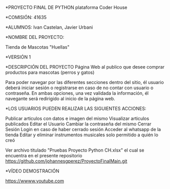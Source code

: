 *PROYECTO FINAL DE PYTHON plataforma Coder House

*COMISIÓN: 41635

*ALUMNOS: Ivan Castelan, Javier Urbani

*NOMBRE DEL PROYECTO:

Tienda de Mascotas "Huellas"

*VERSIÓN
1

*DESCRIPCIÓN DEL PROYECTO
Página Web al publico que desee comprar productos para mascotas (perros y gatos)

Para poder navegar por las diferentes secciones dentro del sitio, él usuario deberá iniciar sesión o registrarse en caso de no contar con usuario o contraseña. En ambas opciones, una vez validada la información, él navegante será redirigido al inicio de la página web.

*LOS USUARIOS PUEDEN REALIZAR LAS SIGUIENTES ACCIONES:

Publicar articulos con datos e imagen del mismo
Visualizar articulos publicados
Editar el Usuario
Cambiar la contraseña del mismo
Cerrar Sesión
Login en caso de haber cerrado sesión
Acceder al whatsapp de la tienda
Editar y eliminar instrumentos musicales solo permitido a quién lo creó

Ver archivo titulado "Pruebas Proyecto Python CH.xlsx" el cual se encuentra en el presente repositorio https://github.com/johannesgperez/ProyectoFinalMain.git

*VÍDEO DEMOSTRACIÓN

https://wwww.youtube.com
